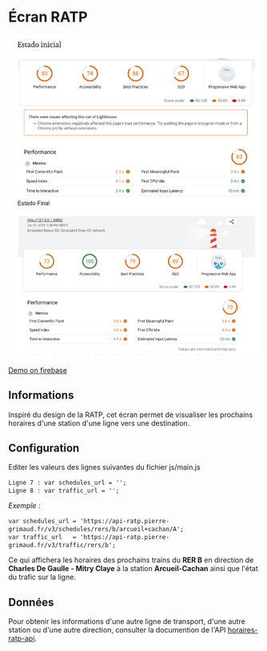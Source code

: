 # Écran RATP




![Screenshot écran ratp](img/auditoria.PNG)


[Demo on firebase](https://miso-42-08-taller-1.firebaseapp.com)
 

## Informations

Inspiré du design de la RATP, cet écran permet de visualiser les prochains horaires d'une station d'une ligne vers une destination.

## Configuration

Editer les valeurs des lignes suivantes du fichier js/main.js

    Ligne 7 : var schedules_url = '';
    Ligne 8 : var traffic_url = '';

*Exemple :*  
    
    var schedules_url = 'https://api-ratp.pierre-grimaud.fr/v3/schedules/rers/b/arcueil+cachan/A';
    var traffic_url   = 'https://api-ratp.pierre-grimaud.fr/v3/traffic/rers/b';
    
Ce qui affichera les horaires des prochains trains du **RER B** en direction de **Charles De Gaulle - Mitry Claye** à la station **Arcueil-Cachan** ainsi que l'état du trafic sur la ligne.

## Données

Pour obtenir les informations d'une autre ligne de transport, d'une autre station ou d'une autre direction, consulter la documention de l'API  [horaires-ratp-api](http://github.com/pgrimaud/horaires-ratp-api).
